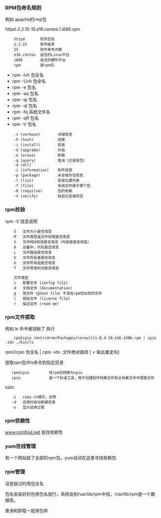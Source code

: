 ### RPM包命名规则
例如 apache的rmp包

httpd-2.2.15-15.e16.centos.1.i686.rpm
```$xslt
    httpd       软件包名
    2.2.15      软件版本
    15          软件发布次数
    e16.centos  适合的Linux平台
    i686        适合的硬件平台
    rpm         是rpm包
```
- rpm -ivh 包全名
- rpm -Uvh 包全名
- rpm -e 包名
- rpm -aq 包名
- rpm -qi 包名
- rpm -ql 包名
- rpm -fq 系统文件名
- rpm -qR 包名
- rpm -V 包名
```
    -v (verbose)        详细信息
    -h (hash)           进度
    -i (install)        安装
    -U (upgrade)        升级
    -e (erase)          卸载
    -q (query)          查询（已安装包）
    -a (all)
    -i (information)    软件信息
    -p (package)        未安装的包信息
    -l (list)           安装位置列表
    -f (file)           系统文件属于哪个包
    -R (requirse)       包的依赖
    -V (verify)         校验已安装的包
```
### rpm校验
rpm -V 信息说明
```
    S   文件大小是否改变
    M   文件类型或文件权限是否改变
    5   文件MD5校验是否改变（内容是是否改变）
    D   设备中，代码是否改变
    L   文件路径是否改变
    U   文件所有者是否改变
    G   文件所有组是否改变
    T   文件修改时间是否改变
    
    文件类型
    c   配置文件 (config file)
    d   文档文件 (documentation)
    g   鬼文件（ghost file）不该在rpm包出现的文件
    l   授权文件 (license file)
    r   描述文件 (read me)
```
### rpm文件提取
例如 ls 命令被误删了 执行
```$xslt
    rpm2cpio /mnt/cdrom/Pachages/coreutils-8.4-19.e16.i686.rpm | cpio -idv ./bin/ls
```

rpm2cpio 包全名 | cpio -idv .文件绝对路径 [ < 输出重定向\]

提取rpm包中ls命令到指定目录
```
   rpm2cpio         将rpm包转换为cpio
   cpio             是一个标准工具，用于创建软件档案文件和从档案文件中提取文件
```
cpio 
```
   -i   copy-in模式，还原
   -d   还原时自动新建目录
   -v   显示还原过程
```


### rpm依赖性
www.rpmfind.net 查找依赖性

### yum在线管理
有一个网站放了全部的rpm包，yum自动在这里寻找依赖包

### rpm管理
没安装过时用包全名

包名安装好的包用包名就行，系统会到/var/lib/rpm中找，/var/lib/rpm是一个数据库。

查询和卸载一般用包命
